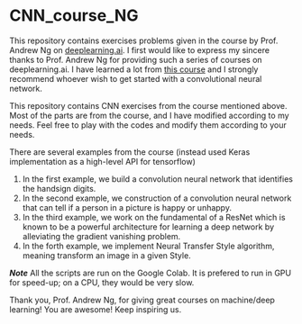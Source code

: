 # CNN\_course_NG
This repository contains exercises problems given in the course by Prof. Andrew Ng on [deeplearning.ai](https://www.deeplearning.ai/deep-learning-specialization/). I first would like to express my sincere thanks to Prof. Andrew Ng for providing such a series of courses on deeplearning.ai. I have learned a lot from [this course](https://www.coursera.org/learn/convolutional-neural-networks?specialization=deep-learning) and I strongly recommend whoever wish to get started with a convolutional neural network.  

This repository contains CNN exercises from the course mentioned above. Most of the parts are from the course, and I have modified according to my needs. Feel free to play with the codes and modify them according to your needs. 

There are several examples from the course (instead used Keras implementation as a high-level API for tensorflow)

1. In the first example, we build a convolution neural network that identifies the handsign digits.
2. In the second example, we construction of a convolution neural network that can tell if a person in a picture is happy or unhappy.
3. In the third example, we work on the fundamental of a ResNet which is known to be a powerful architecture for learning a deep network by alleviating the gradient vanishing problem.
4. In the forth example, we implement Neural Transfer Style algorithm, meaning transform an image in a given Style.

***Note*** All the scripts are run on the Google Colab. It is prefered to run in GPU for speed-up; on a CPU, they would be very slow.

Thank you, Prof. Andrew Ng, for giving great courses on machine/deep learning! You are awesome! Keep inspiring us.

